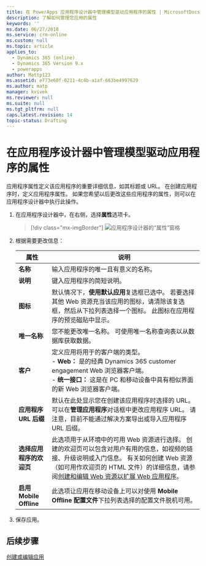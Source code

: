 ```yaml
---
title: 在 PowerApps 应用程序设计器中管理模型驱动应用程序的属性 | MicrosoftDocs
description: 了解如何管理您应用的属性
keywords: ''
ms.date: 06/27/2018
ms.service: crm-online
ms.custom: null
ms.topic: article
applies_to:
  - Dynamics 365 (online)
  - Dynamics 365 Version 9.x
  - powerapps
author: Mattp123
ms.assetid: e773e60f-0211-4c4b-a1af-663be4997629
ms.author: matp
manager: kvivek
ms.reviewer: null
ms.suite: null
ms.tgt_pltfrm: null
caps.latest.revision: 14
topic-status: Drafting
---
```


# <a name="manage-model-driven-app-properties-in-the-app-designer"></a>在应用程序设计器中管理模型驱动应用程序的属性

应用程序属性定义该应用程序的重要详细信息，如其标题或 URL。 在创建应用程序时，定义应用程序属性。 如果您希望以后更改这些应用程序的属性，则可以在应用程序设计器中执行此操作。  
  
1.  在应用程序设计器中，在右侧，选择**属性**选项卡。  

    > [!div class="mx-imgBorder"] 
    > ![应用程序设计器的“属性”窗格](media/app-designer-properties-tab.png "应用程序设计器的“属性”窗格")  
  
2.  根据需要更改信息：  

    |属性|说明|  
    |--------------|-----------------|
    |**名称**|输入应用程序的唯一且有意义的名称。|  
    |**说明**|键入应用程序的简短说明。|  
    |**图标**|默认情况下，**使用默认应用**复选框已选中。 若要选择其他 Web 资源充当该应用的图标，请清除该复选框，然后从下拉列表选择一个图标。 此图标在应用程序的预览磁贴中显示。|
    |**唯一名称**| 您不能更改唯一名称。 可使用唯一名称查询表以从数据库获取数据。| 
    |**客户**|定义应用将用于的客户端的类型。<br/>-  **Web：** 是的经典 Dynamics 365 customer engagement Web 浏览器客户端。<br/>-  **统一接口：** 这是在 PC 和移动设备中具有相似界面的新 Web 浏览器客户端。|
    |**应用程序 URL 后缀**| 默认在此处显示您在创建该应用程序时选择的 URL。 可以在**管理应用程序**对话框中更改应用程序 URL。 请注意，目前不能通过解决方案导出或导入应用程序 URL 后缀。|
    |**选择应用程序的欢迎页**|此选项用于从环境中的可用 Web 资源进行选择。 创建的欢迎页可以包含对用户有用的信息，如视频的链接、升级说明或入门信息。 有关如何创建 Web 资源（如可用作欢迎页的 HTML 文件）的详细信息，请参阅[创建和编辑 Web 资源以扩展 Web 应用程序](create-edit-web-resources.md)。|
    |**启用 Mobile Offline**|此选项让应用在移动设备上可以对使用 **Mobile Offline 配置文件**下拉列表选择的配置文件脱机可用。|
  
3.  保存应用。  
  
## <a name="next-steps"></a>后续步骤  
 [创建或编辑应用](create-edit-app.md)
